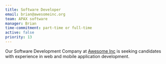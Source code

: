 ```yaml
---
title: Software Developer
email: brian@awesomeinc.org
team: APAX software
manager: Brian
time-commitment: part-time or full-time
active: false
priority: 13
---
```

Our Software Development Company at [Awesome Inc](www.apaxsoftware.com) is seeking candidates with experience in web and mobile application development.
